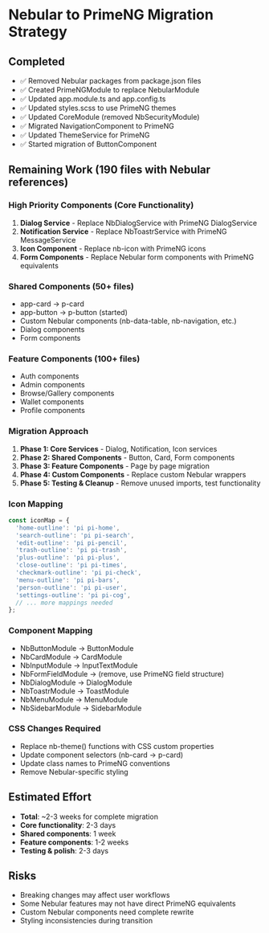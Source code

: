 # Nebular to PrimeNG Migration Strategy

## Completed
- ✅ Removed Nebular packages from package.json files
- ✅ Created PrimeNGModule to replace NebularModule
- ✅ Updated app.module.ts and app.config.ts
- ✅ Updated styles.scss to use PrimeNG themes
- ✅ Updated CoreModule (removed NbSecurityModule)
- ✅ Migrated NavigationComponent to PrimeNG
- ✅ Updated ThemeService for PrimeNG
- ✅ Started migration of ButtonComponent

## Remaining Work (190 files with Nebular references)

### High Priority Components (Core Functionality)
1. **Dialog Service** - Replace NbDialogService with PrimeNG DialogService
2. **Notification Service** - Replace NbToastrService with PrimeNG MessageService
3. **Icon Component** - Replace nb-icon with PrimeNG icons
4. **Form Components** - Replace Nebular form components with PrimeNG equivalents

### Shared Components (50+ files)
- app-card → p-card
- app-button → p-button (started)
- Custom Nebular components (nb-data-table, nb-navigation, etc.)
- Dialog components
- Form components

### Feature Components (100+ files)
- Auth components
- Admin components
- Browse/Gallery components
- Wallet components
- Profile components

### Migration Approach
1. **Phase 1: Core Services** - Dialog, Notification, Icon services
2. **Phase 2: Shared Components** - Button, Card, Form components
3. **Phase 3: Feature Components** - Page by page migration
4. **Phase 4: Custom Components** - Replace custom Nebular wrappers
5. **Phase 5: Testing & Cleanup** - Remove unused imports, test functionality

### Icon Mapping
```typescript
const iconMap = {
  'home-outline': 'pi pi-home',
  'search-outline': 'pi pi-search',
  'edit-outline': 'pi pi-pencil',
  'trash-outline': 'pi pi-trash',
  'plus-outline': 'pi pi-plus',
  'close-outline': 'pi pi-times',
  'checkmark-outline': 'pi pi-check',
  'menu-outline': 'pi pi-bars',
  'person-outline': 'pi pi-user',
  'settings-outline': 'pi pi-cog',
  // ... more mappings needed
};
```

### Component Mapping
- NbButtonModule → ButtonModule
- NbCardModule → CardModule
- NbInputModule → InputTextModule
- NbFormFieldModule → (remove, use PrimeNG field structure)
- NbDialogModule → DialogModule
- NbToastrModule → ToastModule
- NbMenuModule → MenuModule
- NbSidebarModule → SidebarModule

### CSS Changes Required
- Replace nb-theme() functions with CSS custom properties
- Update component selectors (nb-card → p-card)
- Update class names to PrimeNG conventions
- Remove Nebular-specific styling

## Estimated Effort
- **Total**: ~2-3 weeks for complete migration
- **Core functionality**: 2-3 days
- **Shared components**: 1 week
- **Feature components**: 1-2 weeks
- **Testing & polish**: 2-3 days

## Risks
- Breaking changes may affect user workflows
- Some Nebular features may not have direct PrimeNG equivalents
- Custom Nebular components need complete rewrite
- Styling inconsistencies during transition